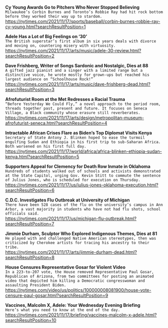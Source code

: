 **Cy Young Awards Go to Pitchers Who Never Stopped Believing**\
`Milwaukee’s Corbin Burnes and Toronto’s Robbie Ray had hit rock bottom before they worked their way up to stardom.`\
https://nytimes.com/2021/11/17/sports/baseball/corbin-burnes-robbie-ray-cy-young.html?searchResultPosition=1

**Adele Has a Lot of Big Feelings on ‘30’**\
`The British superstar’s first album in six years deals with divorce and moving on, countering misery with virtuosity.`\
https://nytimes.com/2021/11/17/arts/music/adele-30-review.html?searchResultPosition=2

**Dave Frishberg, Writer of Songs Sardonic and Nostalgic, Dies at 88**\
`A gifted jazz pianist and a singer with a limited range but a distinctive voice, he wrote mostly for grown-ups but reached his largest audience on “Schoolhouse Rock!”`\
https://nytimes.com/2021/11/17/arts/music/dave-frishberg-dead.html?searchResultPosition=3

**Afrofuturist Room at the Met Redresses a Racial Trauma**\
`“Before Yesterday We Could Fly,” a novel approach to the period room, threads together past, present and future. It focuses on Seneca Village, a Black community whose erasure still reverberates.`\
https://nytimes.com/2021/11/17/arts/design/metropolitan-museum-afrofuturist-seneca.html?searchResultPosition=4

**Intractable African Crises Flare as Biden’s Top Diplomat Visits Kenya**\
`Secretary of State Antony J. Blinken hoped to ease the turmoil engulfing Sudan and Ethiopia in his first trip to sub-Saharan Africa. Both worsened on his first full day.`\
https://nytimes.com/2021/11/17/world/africa/africa-blinken-ethiopia-sudan-kenya.html?searchResultPosition=5

**Supporters Appeal for Clemency for Death Row Inmate in Oklahoma**\
`Hundreds of students walked out of schools and activists demonstrated at the State Capitol, urging Gov. Kevin Stitt to commute the sentence of Julius Jones, who is scheduled for execution on Thursday.`\
https://nytimes.com/2021/11/17/us/julius-jones-oklahoma-execution.html?searchResultPosition=6

**C.D.C. Investigates Flu Outbreak at University of Michigan**\
`There have been 528 cases of the flu on the university’s campus in Ann Arbor, a vast majority in students who have not had flu shots, school officials said.`\
https://nytimes.com/2021/11/17/us/michigan-flu-outbreak.html?searchResultPosition=7

**Jimmie Durham, Sculptor Who Explored Indigenous Themes, Dies at 81**\
`He played with and challenged Native American stereotypes, then was criticized by Cherokee artists for tracing his ancestry to their tribe.`\
https://nytimes.com/2021/11/17/arts/jimmie-durham-dead.html?searchResultPosition=8

**House Censures Representative Gosar for Violent Video**\
`In a 223-to-207 vote, the House removed Representative Paul Gosar, Republican of Arizona, from two committees for posting an animated video that depicted him killing a Democratic congresswoman and assaulting President Biden.`\
https://nytimes.com/video/us/politics/100000008081900/house-vote-censure-paul-gosar.html?searchResultPosition=9

**Vaccines, Malcolm X, Adele: Your Wednesday Evening Briefing**\
`Here’s what you need to know at the end of the day.`\
https://nytimes.com/2021/11/17/briefing/vaccines-malcolm-x-adele.html?searchResultPosition=10

